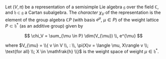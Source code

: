 Let $(V, \pi)$ be a representation of a semisimple Lie algebra $\mathfrak{g}$ over the field $\mathbb{C}$, and $\mathfrak{h} \subset \mathfrak{g}$ a Cartan subalgebra. The *character* $\chi_{V}$ of the representation is the element of the group algebra $\mathbb{C}P$ (with basis $e^{\mu}$, $\mu \in P$) of the weight lattice $P \subset \mathfrak{h}^*$ (as an additive group) given by

$$
\chi_V = \sum_{\mu \in P} \dim(V_{\mu}) \\, e^{\mu} 
$$

where $V_{\mu} = \\{ v \in V \\, : \\, \pi(X)v = \langle \mu, X\rangle v \\; \text{for all} \\; X \in \mathfrak{h} \\}$ is the weight space of weight $\mu \in \mathfrak{h}^*$.
